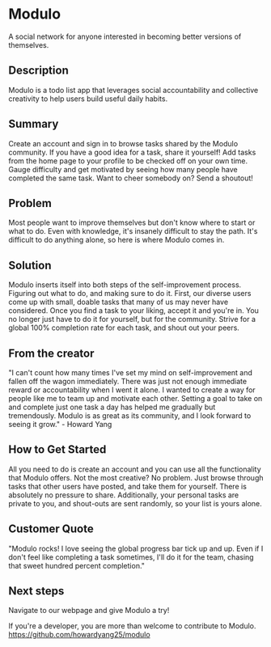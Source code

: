 # Modulo
A social network for anyone interested in becoming better versions of themselves. 

## Description
Modulo is a todo list app that leverages social accountability and collective creativity to help users build useful daily habits. 

## Summary
Create an account and sign in to browse tasks shared by the Modulo community. If you have a good idea for a task, share it yourself! Add tasks from the home page to your profile to be checked off on your own time. Gauge difficulty and get motivated by seeing how many people have completed the same task. Want to cheer somebody on? Send a shoutout!

## Problem
Most people want to improve themselves but don't know where to start or what to do. Even with knowledge, it's insanely difficult to stay the path. It's difficult to do anything alone, so here is where Modulo comes in. 

## Solution
Modulo inserts itself into both steps of the self-improvement process. Figuring out what to do, and making sure to do it. First, our diverse users come up with small, doable tasks that many of us may never have considered. Once you find a task to your liking, accept it and you're in. You no longer just have to do it for yourself, but for the community. Strive for a global 100% completion rate for each task, and shout out your peers. 

## From the creator
"I can't count how many times I've set my mind on self-improvement and fallen off the wagon immediately. There was just not enough immediate reward or accountability when I went it alone. I wanted to create a way for people like me to team up and motivate each other. Setting a goal to take on and complete just one task a day has helped me gradually but tremendously. Modulo is as great as its community, and I look forward to seeing it grow." - Howard Yang

## How to Get Started
All you need to do is create an account and you can use all the functionality that Modulo offers. Not the most creative? No problem. Just browse through tasks that other users have posted, and take them for yourself. There is absolutely no pressure to share. Additionally, your personal tasks are private to you, and shout-outs are sent randomly, so your list is yours alone. 

## Customer Quote
"Modulo rocks! I love seeing the global progress bar tick up and up. Even if I don't feel like completing a task sometimes, I'll do it for the team, chasing that sweet hundred percent completion."

## Next steps
Navigate to our webpage and give Modulo a try! 

If you're a developer, you are more than welcome to contribute to Modulo.
https://github.com/howardyang25/modulo